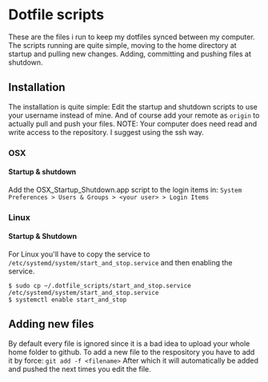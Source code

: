 # Dotfile scripts
These are the files i run to keep my dotfiles synced between my computer. The scripts running are quite simple, moving to the home directory at startup and pulling new changes. Adding, committing and pushing files at shutdown.
## Installation
The installation is quite simple:
Edit the startup and shutdown scripts to use your username instead of mine.
And of course add your remote as `origin` to actually pull and push your files.
NOTE: Your computer does need read and write access to the repository. I suggest using the ssh way.
### OSX
#### Startup & shutdown
Add the OSX_Startup_Shutdown.app script to the login items in:
`System Preferences > Users & Groups > <your user> > Login Items`
### Linux
#### Startup & Shutdown
For Linux you'll have to copy the service to `/etc/systemd/system/start_and_stop.service`
and then enabling the service.
```
$ sudo cp ~/.dotfile_scripts/start_and_stop.service /etc/systemd/system/start_and_stop.service
$ systemctl enable start_and_stop
```
## Adding new files
By default every file is ignored since it is a bad idea to upload your whole home folder to github.
To add a new file to the respository you have to add it by force: `git add -f <filename>`
After which it will automatically be added and pushed the next times you edit the file.
